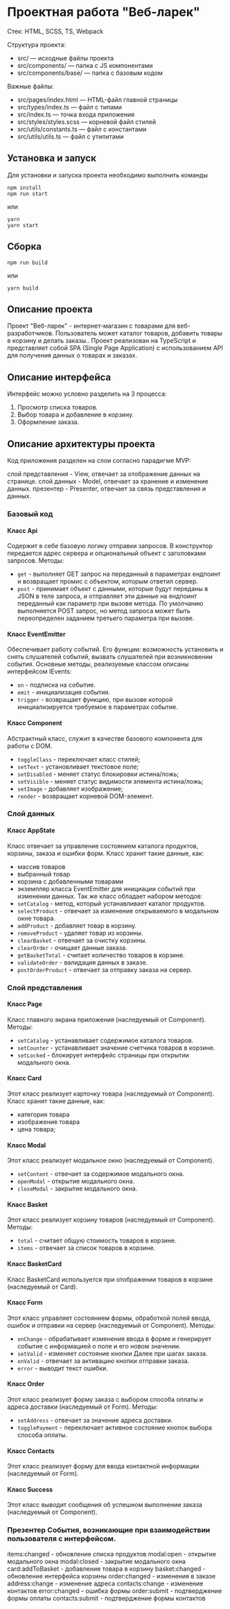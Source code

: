 # Проектная работа "Веб-ларек"

Стек: HTML, SCSS, TS, Webpack

Структура проекта:
- src/ — исходные файлы проекта
- src/components/ — папка с JS компонентами
- src/components/base/ — папка с базовым кодом

Важные файлы:
- src/pages/index.html — HTML-файл главной страницы
- src/types/index.ts — файл с типами
- src/index.ts — точка входа приложения
- src/styles/styles.scss — корневой файл стилей
- src/utils/constants.ts — файл с константами
- src/utils/utils.ts — файл с утилитами

## Установка и запуск
Для установки и запуска проекта необходимо выполнить команды

```
npm install
npm run start
```

или

```
yarn
yarn start
```
## Сборка

```
npm run build
```

или

```
yarn build
```

## Описание проекта

Проект "Веб-ларек" - интернет-магазин с товарами для веб-разработчиков. Пользователь может каталог товаров, добавить товары в корзину и делать заказы.. Проект реализован на TypeScript и представляет собой SPA (Single Page Application) с использованием API для получения данных о товарах и заказах.

## Описание интерфейса

Интерфейс можно условно разделить на 3 процесса:
1. Просмотр списка товаров.
2. Выбор товара и добавление в корзину.
3. Оформление заказа.

## Описание архитектуры проекта

Код приложения разделен на слои согласно парадигме MVP:

слой представления - View, отвечает за отображение данных на странице.
слой данных - Model, отвечает за хранение и изменение данных.
презентер - Presenter, отвечает за связь представления и данных.

### Базовый код

#### Класс Api
Содержит в себе базовую логику отправки запросов. В конструктор передается адрес сервера и опциональный объект с заголовками запросов.
Методы:
- `get` - выполняет GET запрос на переданный в параметрах ендпоинт и возвращает промис с объектом, которым ответил сервер.
- `post` - принимает объект с данными, которые будут переданы в JSON в теле запроса, и отправляет эти данные на ендпоинт переданный как параметр при вызове метода. По умолчанию выполняется POST запрос, но метод запроса может быть переопределен заданием третьего параметра при вызове.

#### Класс EventEmitter
Обеспечивает работу событий. Его функции: возможность установить и снять слушателей событий, вызвать слушателей при возникновении события.
Основные методы, реализуемые классом описаны интерфейсом IEvents:
- `on` - подписка на событие.
- `emit` - инициализация события.
- `trigger` - возвращает функцию, при вызове которой инициализируется требуемое в параметрах событие.

#### Класс Component
Абстрактный класс, служит в качестве базового компонента для работы с DOM.
- `toggleClass` - переключает класс стилей;
- `setText` - установливает текстовое поле;
- `setDisabled` - меняет статус блокировки истина/ложь;
- `setVisible` - меняет статус видимости элемента истина/ложь;
- `setImage` - добавляет изображение;
- `render` - возвращает корневой DOM-элемент.

### Слой данных

#### Класс AppState
Класс отвечает за управление состоянием каталога продуктов, корзины, заказа и ошибки форм.
Класс хранит такие данные, как:
- массив товаров
- выбранный товар 
- корзина с добавленными товарами
- экземпляр класса EventEmitter для инициации событий при изменении данных.
Так же класс обладает набором методов:
- `setCatalog` - метод, который устанавливает каталог продуктов.
- `selectProduct` - отвечает за изменение открываемого в модальном окне товара.
- `addProduct` - добавляет товар в корзину.
- `removeProduct` - удаляет товар из корзины.
- `clearBasket` - отвечает за очистку корзины.
- `clearOrder` - очищает данные заказа.
- `getBasketTotal` - считает количество товаров в корзине.
- `validateOrder` - валидация данных в заказе.
- `postOrderProduct` - отвечает за отправку заказа на сервер.

### Слой представления

#### Класс Page
Класс главного экрана приложения (наследуемый от Component).
Методы:
- `setCatalog` - устанавливает содержимое каталога товаров.
- `setCounter` - устанавливает значение счетчика товаров в корзине.
- `setLocked` - блокирует интерфейс страницы при открытии модального окна.

#### Класс Card
Этот класс реализует карточку товара (наследуемый от Component).
Класс хранит такие данные, как:
- категория товара
- изображение товара
- цена товара;

#### Класс Modal
Этот класс реализует модальное окно (наследуемый от Component).
- `setContent` - отвечает за содержимое модального окна.
- `openModal` - открытие модального окна.
- `closeModal` - закрытие модального окна.

#### Класс Basket
Этот класс реализует корзину товаров (наследуемый от Component).
Методы:
- `total` - считает общую стоимость товаров в корзине.
- `items` - отвечает за список товаров в корзине.

#### Класс BasketCard
Класс BasketCard используется при отображении товаров в корзине (наследуемый от Card).

#### Класс Form
Этот класс управляет состоянием формы, обработкой полей ввода, ошибок и отправки на сервер (наследуемый от Component).
Методы:
- `onChange` - обрабатывает изменения ввода в форме и генерирует событие с информацией о поле и его новом значении.
- `setValid` - изменяет состояние кнопки Далее при шагах заказа.
- `onValid` - отвечает за активацию кнопки отправки заказа.
- `error` - выводит текст ошибки.

#### Класс Order
Этот класс реализует форму заказа с выбором способа оплаты и адреса доставки (наследуемый от Form).
Методы:
- `setAddress` - отвечает за значение адреса доставки.
- `togglePayment` - переключает активное состояние кнопок выбора способа оплаты.


#### Класс Contacts
Этот класс реализует форму для ввода контактной информации (наследуемый от Form).

#### Класс Success
Этот класс выводит сообщения об успешном выполнении заказа (наследуемый от Component).

### Презентер События, возникающие при взаимодействии пользователя с интерфейсом.

items:changed - обновление списка продуктов
modal:open - открытие модального окна
modal:closed - закрытие модального окна
card:addToBasket - добавление товара в корзину
basket:changed - обновление интерфейса корзины
order:changed - изменения в заказе
address:change - изменение адреса
contacts:change - изменение контактов
error:changed - ошибка формы
order:submit - подтверджение формы оплаты
contacts:submit - подтверджение формы контактов

